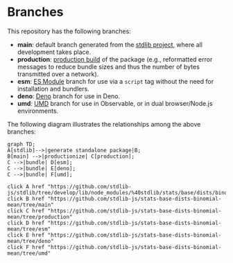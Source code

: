 <!--

@license Apache-2.0

Copyright (c) 2022 The Stdlib Authors.

Licensed under the Apache License, Version 2.0 (the "License");
you may not use this file except in compliance with the License.
You may obtain a copy of the License at

    http://www.apache.org/licenses/LICENSE-2.0

Unless required by applicable law or agreed to in writing, software
distributed under the License is distributed on an "AS IS" BASIS,
WITHOUT WARRANTIES OR CONDITIONS OF ANY KIND, either express or implied.
See the License for the specific language governing permissions and
limitations under the License.

-->

# Branches

This repository has the following branches:

-   **main**: default branch generated from the [stdlib project][stdlib-url], where all development takes place.
-   **production**: [production build][production-url] of the package (e.g., reformatted error messages to reduce bundle sizes and thus the number of bytes transmitted over a network).
-   **esm**: [ES Module][esm-url] branch for use via a `script` tag without the need for installation and bundlers.
-   **deno**: [Deno][deno-url] branch for use in Deno.
-   **umd**: [UMD][umd-url] branch for use in Observable, or in dual browser/Node.js environments.

The following diagram illustrates the relationships among the above branches:

```mermaid
graph TD;
A[stdlib]-->|generate standalone package|B;
B[main] -->|productionize| C[production];
C -->|bundle| D[esm];
C -->|bundle| E[deno];
C -->|bundle| F[umd];

click A href "https://github.com/stdlib-js/stdlib/tree/develop/lib/node_modules/%40stdlib/stats/base/dists/binomial/mean"
click B href "https://github.com/stdlib-js/stats-base-dists-binomial-mean/tree/main"
click C href "https://github.com/stdlib-js/stats-base-dists-binomial-mean/tree/production"
click D href "https://github.com/stdlib-js/stats-base-dists-binomial-mean/tree/esm"
click E href "https://github.com/stdlib-js/stats-base-dists-binomial-mean/tree/deno"
click F href "https://github.com/stdlib-js/stats-base-dists-binomial-mean/tree/umd"
```

[stdlib-url]: https://github.com/stdlib-js/stdlib/tree/develop/lib/node_modules/%40stdlib/stats/base/dists/binomial/mean
[production-url]: https://github.com/stdlib-js/stats-base-dists-binomial-mean/tree/production
[deno-url]: https://github.com/stdlib-js/stats-base-dists-binomial-mean/tree/deno
[umd-url]: https://github.com/stdlib-js/stats-base-dists-binomial-mean/tree/umd
[esm-url]: https://github.com/stdlib-js/stats-base-dists-binomial-mean/tree/esm